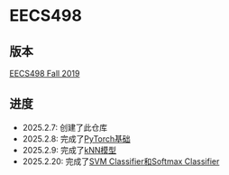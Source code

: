 # EECS498

## 版本

[EECS498 Fall 2019](https://web.eecs.umich.edu/~justincj/teaching/eecs498/FA2019)

## 进度

- 2025.2.7: 创建了此仓库
- 2025.2.8: 完成了[PyTorch基础](Assignments/pytorch101.ipynb)
- 2025.2.9: 完成了[kNN模型](Assignments/kNN.ipynb)
- 2025.2.20: 完成了[SVM Classifier和Softmax Classifier](Assignments/linear_classifier.ipynb)